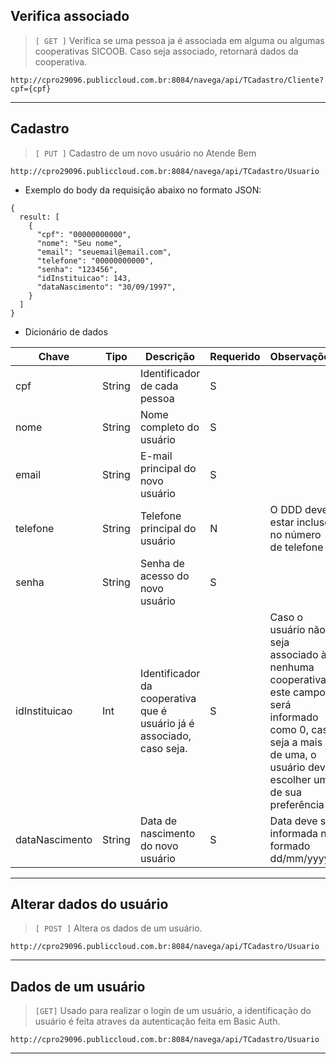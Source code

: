## Verifica associado

> `[ GET ]`  Verifica se uma pessoa ja é associada em alguma ou algumas cooperativas SICOOB. Caso seja associado, retornará dados da cooperativa.

```
http://cpro29096.publiccloud.com.br:8084/navega/api/TCadastro/Cliente?cpf={cpf}
```

---

## Cadastro

> `[ PUT ]`  Cadastro de um novo usuário no Atende Bem

```
http://cpro29096.publiccloud.com.br:8084/navega/api/TCadastro/Usuario
```

- Exemplo do body da requisição abaixo no formato JSON:

```
{
  result: [
    {
      "cpf": "00000000000",
      "nome": "Seu nome",
      "email": "seuemail@email.com",
      "telefone": "00000000000",
      "senha": "123456",
      "idInstituicao": 143,
      "dataNascimento": "30/09/1997",
    }
  ]
}
```

- Dicionário de dados

|Chave|Tipo|Descrição|Requerido|Observações
|----|------|--------|--------|--------|
|cpf|String| Identificador de cada pessoa | S | |
|nome|String|Nome completo do usuário| S | |
|email|String| E-mail principal do novo usuário | S | |
|telefone|String| Telefone principal do usuário | N | O DDD deve estar incluso no número de telefone |
|senha|String| Senha de acesso do novo usuário |S||
|idInstituicao|Int|Identificador da cooperativa que é usuário já é associado, caso seja. |S|Caso o usuário não seja associado à nenhuma cooperativa, este campo será informado como 0, caso seja a mais de uma, o usuário deve escolher uma de sua preferência |
|dataNascimento|String|Data de nascimento do novo usuário|S|Data deve ser informada no formado dd/mm/yyyy|

---

## Alterar dados do usuário

> `[ POST ]`  Altera os dados de um usuário. 

```
http://cpro29096.publiccloud.com.br:8084/navega/api/TCadastro/Usuario
```

---

## Dados de um usuário

> `[GET]` Usado para realizar o login de um usuário, a identificação do usuário é feita atraves da autenticação feita em Basic Auth.

```
http://cpro29096.publiccloud.com.br:8084/navega/api/TCadastro/Usuario
```

---




